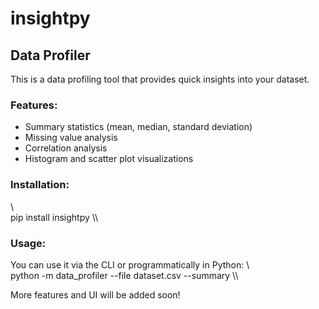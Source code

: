 # insightpy
## Data Profiler
This is a data profiling tool that provides quick insights into your dataset.

### Features:
- Summary statistics (mean, median, standard deviation)
- Missing value analysis
- Correlation analysis
- Histogram and scatter plot visualizations

### Installation:
\\\
pip install insightpy
\\\

### Usage:
You can use it via the CLI or programmatically in Python:
\\\
python -m data_profiler --file dataset.csv --summary
\\\

More features and UI will be added soon!
